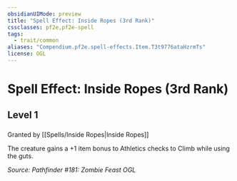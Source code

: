 ```yaml
---
obsidianUIMode: preview
title: "Spell Effect: Inside Ropes (3rd Rank)"
cssclasses: pf2e,pf2e-spell
tags:
  - trait/common
aliases: "Compendium.pf2e.spell-effects.Item.T3t9776ataHzrmTs"
license: OGL
---
```

# Spell Effect: Inside Ropes (3rd Rank)
## Level 1
### 






Granted by [[Spells/Inside Ropes|Inside Ropes]]

The creature gains a +1 item bonus to Athletics checks to Climb while using the guts.

*Source: Pathfinder #181: Zombie Feast*
*OGL*